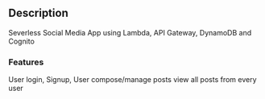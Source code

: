 ## Description
Severless Social Media App using Lambda, API Gateway, DynamoDB and Cognito

### Features
User login, Signup, 
User compose/manage posts
view all posts from every user
